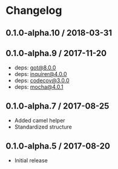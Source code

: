 # Changelog

## 0.1.0-alpha.10 / 2018-03-31

## 0.1.0-alpha.9 / 2017-11-20

- deps: got@8.0.0
- deps: inquirer@4.0.0
- deps: codecov@3.0.0
- deps: mocha@4.0.1

## 0.1.0-alpha.7 / 2017-08-25

- Added camel helper
- Standardized structure

## 0.1.0-alpha.5 / 2017-08-20

- Initial release

<!--
## v0.1.0 / yyyy-MM-dd

- [Added|Fixed|Renamed|Moved|Changed|Removed] • [summary]
-->
